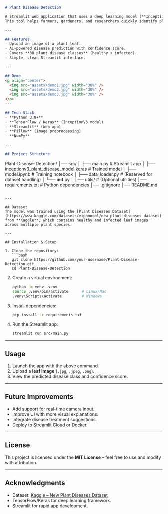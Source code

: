```markdown
# Plant Disease Detection  

A Streamlit web application that uses a deep learning model (**InceptionV3**) to detect plant diseases from leaf images.  
This tool helps farmers, gardeners, and researchers quickly identify plant diseases, enabling **early detection**, **accurate diagnosis**, and **reduced crop losses**.  

---

## Features
- Upload an image of a plant leaf.  
- AI-powered disease prediction with confidence score.  
- Covers **38 plant disease classes** (healthy + infected).  
- Simple, clean Streamlit interface.  

---

## Demo  
<p align="center">
  <img src="assets/demo1.jpg" width="30%" />
  <img src="assets/demo2.jpg" width="30%" />
  <img src="assets/demo3.jpg" width="30%" />
</p>
---

## Tech Stack
- **Python 3.9+**  
- **TensorFlow / Keras** (InceptionV3 model)  
- **Streamlit** (Web app)  
- **Pillow** (Image preprocessing)  
- **NumPy**  

---

## Project Structure
```

Plant-Disease-Detection/
│── src/
│   ├── main.py                        # Streamlit app
│   ├── inceptionv3\_plant\_disease\_model.keras  # Trained model
│   ├── model.ipynb                    # Training notebook
│   ├── data\_loader.py                 # (Reserved for dataset handling)
│   └── **init**.py
│
│── utils/                             # (Optional utilities)
│── requirements.txt                   # Python dependencies
│── .gitignore
│── README.md

````

---

## Dataset
The model was trained using the [Plant Diseases Dataset](https://www.kaggle.com/datasets/vipoooool/new-plant-diseases-dataset) from **Kaggle**, which contains healthy and infected leaf images across multiple plant species.  

---

## Installation & Setup

1. Clone the repository:
   ```bash
   git clone https://github.com/your-username/Plant-Disease-Detection.git
   cd Plant-Disease-Detection
````

2. Create a virtual environment:

   ```bash
   python -m venv .venv
   source .venv/bin/activate      # Linux/Mac
   .venv\Scripts\activate         # Windows
   ```

3. Install dependencies:

   ```bash
   pip install -r requirements.txt
   ```

4. Run the Streamlit app:

   ```bash
   streamlit run src/main.py
   ```

---

## Usage

1. Launch the app with the above command.
2. Upload a **leaf image** (`.jpg`, `.jpeg`, `.png`).
3. View the predicted disease class and confidence score.

---

## Future Improvements

* Add support for real-time camera input.
* Improve UI with more visual explanations.
* Integrate disease treatment suggestions.
* Deploy to Streamlit Cloud or Docker.

---

## License

This project is licensed under the **MIT License** – feel free to use and modify with attribution.

---

## Acknowledgments

* Dataset: [Kaggle – New Plant Diseases Dataset](https://www.kaggle.com/datasets/vipoooool/new-plant-diseases-dataset)
* TensorFlow/Keras for deep learning framework.
* Streamlit for rapid app development.

```
